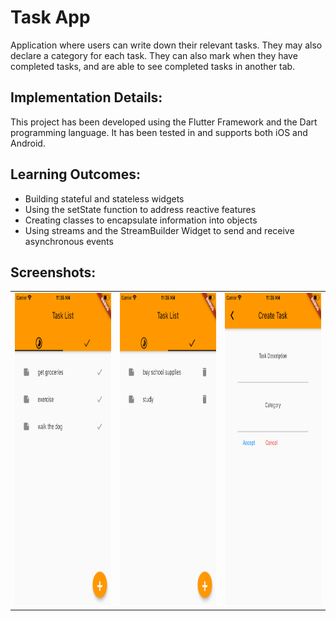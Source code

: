 # Task App

Application where users can write down their relevant tasks. They may also declare a category for each task. They can also mark when they have completed tasks, and are able to see completed tasks in another tab.

## Implementation Details:
This project has been developed using the Flutter Framework and the Dart programming language. It has been tested in and supports both iOS and Android.

## Learning Outcomes:
- Building stateful and stateless widgets
- Using the setState function to address reactive features
- Creating classes to encapsulate information into objects
- Using streams and the StreamBuilder Widget to send and receive asynchronous events

## Screenshots:
<table>
    <td><img src="screenshots/progress_tab.png" height=500></td>
    <td><img src="screenshots/done_tab.png" height=500></td>
    <td><img src="screenshots/create_page.png" height=500></td>
</table>

